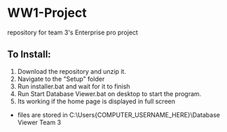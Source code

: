 # WW1-Project
repository for team 3's Enterprise pro project

## To Install:
1. Download the repository and unzip it.
2. Navigate to the "Setup" folder
3. Run installer.bat and wait for it to finish
4. Run Start Database Viewer.bat on desktop to start the program.
5. Its working if the home page is displayed in full screen

- files are stored in C:\Users\{COMPUTER_USERNAME_HERE}\Database Viewer Team 3
